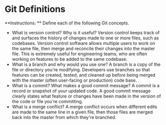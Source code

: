 # Git Definitions

**Instructions: ** Define each of the following Git concepts.

* What is version control?  Why is it useful?
Version control keeps track of and surfaces the history of changes made to one or more files, such as codebases. Version control software allows multiple users to work on the same file, then merge and reconcile their changes into the master file. This is extremely useful for engineering teams, who are often working on features to be added to the same codebase.
* What is a branch and why would you use one?
A branch is a copy of the file or directory you're modifying. Developers use branches so that features can be created, tested, and cleaned up before being merged with the master (often user-facing or production) code base.
* What is a commit? What makes a good commit message?
A commit is a record or snapshot of your updated code. A good commit message clearly states what feature or changes have been made in the version of the code or file you're committing.
* What is a merge conflict?
A merge conflict occurs when different edits are made to the same line in a given file, then those files are merged back into the master from which they're branched.